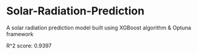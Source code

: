 # Solar-Radiation-Prediction

A solar radiation prediction model built using XGBoost algorithm & Optuna framework

R^2 score: 0.9397
